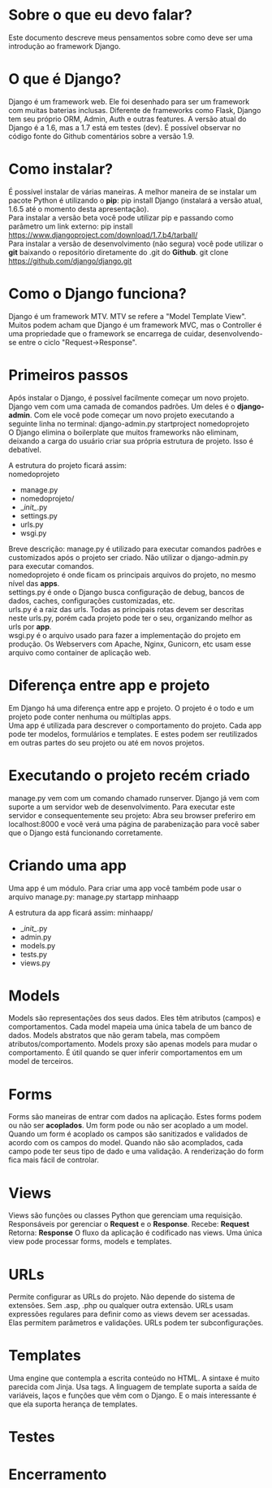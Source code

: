 Sobre o que eu devo falar?
==========================

Este documento descreve meus pensamentos sobre como deve ser uma introdução ao framework Django.

O que é Django?
===============

Django é um framework web. Ele foi desenhado para ser um framework com muitas baterias inclusas. Diferente de frameworks como Flask, Django tem seu próprio ORM, Admin, Auth e outras features.
A versão atual do Django é a 1.6, mas a 1.7 está em testes (dev). É possível observar no código fonte do Github comentários sobre a versão 1.9.

Como instalar?
==============

É possível instalar de várias maneiras. A melhor maneira de se instalar um pacote Python é utilizando o **pip**:
pip install Django (instalará a versão atual, 1.6.5 até o momento desta apresentação).  
Para instalar a versão beta você pode utilizar pip e passando como parâmetro um link externo:
pip install https://www.djangoproject.com/download/1.7.b4/tarball/  
Para instalar a versão de desenvolvimento (não segura) você pode utilizar o **git** baixando o repositório diretamente do .git do **Github**.
git clone https://github.com/django/django.git

Como o Django funciona?
=======================

Django é um framework MTV. MTV se refere a "Model Template View". Muitos podem acham que Django é um framework MVC, mas o Controller é uma propriedade que o framework se encarrega de cuidar, desenvolvendo-se entre o ciclo "Request->Response".

Primeiros passos
================

Após instalar o Django, é possível facilmente começar um novo projeto. Django vem com uma camada de comandos padrões. Um deles é o **django-admin**. Com ele você pode começar um novo projeto executando a seguinte linha no terminal:
django-admin.py startproject nomedoprojeto  
O Django elimina o boilerplate que muitos frameworks não eliminam, deixando a carga do usuário criar sua própria estrutura de projeto. Isso é debatível.

A estrutura do projeto ficará assim:  
nomedoprojeto
- manage.py
- nomedoprojeto/
-  \__init\__.py
-  settings.py
-  urls.py
-  wsgi.py

Breve descrição:
manage.py é utilizado para executar comandos padrões e customizados após o projeto ser criado. Não utilizar o django-admin.py para executar comandos.  
nomedoprojeto é onde ficam os principais arquivos do projeto, no mesmo nível das **apps**.  
settings.py é onde o Django busca configuração de debug, bancos de dados, caches, configurações customizadas, etc.  
urls.py é a raiz das urls. Todas as principais rotas devem ser descritas neste urls.py, porém cada projeto pode ter o seu, organizando melhor as urls por **app**.  
wsgi.py é o arquivo usado para fazer a implementação do projeto em produção. Os Webservers com Apache, Nginx, Gunicorn, etc usam esse arquivo como container de aplicação web.

Diferença entre app e projeto
=============================

Em Django há uma diferença entre app e projeto.
O projeto é o todo e um projeto pode conter nenhuma ou múltiplas apps.  
Uma app é utilizada para descrever o comportamento do projeto. Cada app pode ter modelos, formulários e templates. E estes podem ser reutilizados em outras partes do seu projeto ou até em novos projetos.

Executando o projeto recém criado
=================================

manage.py vem com um comando chamado runserver. Django já vem com suporte a um servidor web de desenvolvimento. Para executar este servidor e consequentemente seu projeto:
Abra seu browser preferiro em localhost:8000 e você verá uma página de parabenização para você saber que o Django está funcionando corretamente.

Criando uma app
===============

Uma app é um módulo. Para criar uma app você também pode usar o arquivo manage.py:
manage.py startapp minhaapp

A estrutura da app ficará assim:
minhaapp/
- \__init\__.py
- admin.py
- models.py
- tests.py
- views.py

Models
======

Models são representações dos seus dados. Eles têm atributos (campos) e comportamentos.
Cada model mapeia uma única tabela de um banco de dados.
Models abstratos que não geram tabela, mas compõem atributos/comportamento.
Models proxy são apenas models para mudar o comportamento. É útil quando se quer inferir comportamentos em um model de terceiros.

Forms
=====

Forms são maneiras de entrar com dados na aplicação. Estes forms podem ou não ser **acoplados**.
Um form pode ou não ser acoplado a um model.
Quando um form é acoplado os campos são sanitizados e validados de acordo com os campos do model.
Quando não são acomplados, cada campo pode ter seus tipo de dado e uma validação.
A renderização do form fica mais fácil de controlar.


Views
=====

Views são funções ou classes Python que gerenciam uma requisição.
Responsáveis por gerenciar o **Request** e o **Response**.
Recebe: **Request**
Retorna: **Response**
O fluxo da aplicação é codificado nas views. Uma única view pode processar forms, models e templates.


URLs
====

Permite configurar as URLs do projeto.
Não depende do sistema de extensões. Sem .asp, .php ou qualquer outra extensão.
URLs usam expressões regulares para definir como as views devem ser acessadas.
Elas permitem parâmetros e validações.
URLs podem ter subconfigurações.

Templates
=========

Uma engine que contempla a escrita conteúdo no HTML.
A sintaxe é muito parecida com Jinja.
Usa tags.
A linguagem de template suporta a saída de variáveis, laços e funções que vêm com o Django.
E o mais interessante é que ela suporta herança de templates.

Testes
======

Encerramento
============
